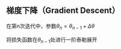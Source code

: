 ## 梯度下降（Gradient Descent）

在第n次迭代中，参数$\theta_{n}=\theta_{n-1}+\Delta \theta$

将损失函数在$\theta_{n-1}$处进行一阶泰勒展开
